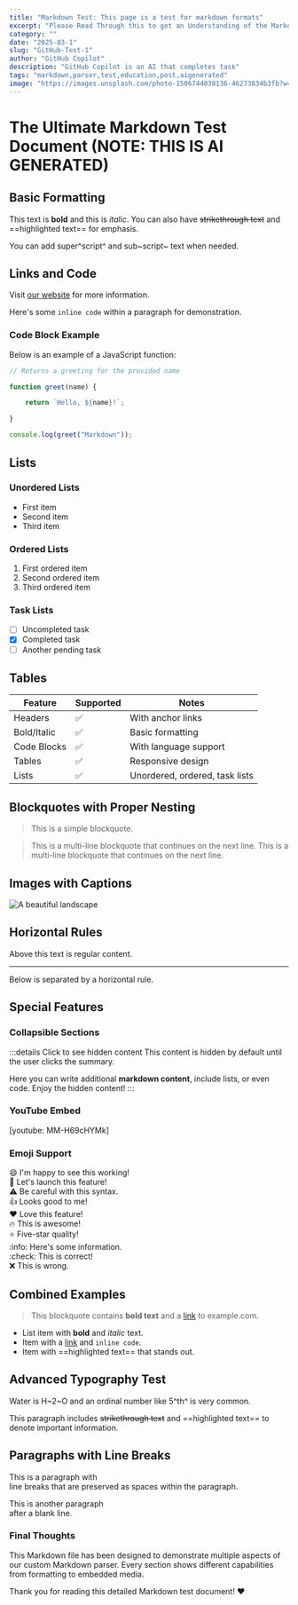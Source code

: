 ```yaml
---
title: "Markdown Test: This page is a test for markdown formats"
excerpt: "Please Read Through this to get an Understanding of the Markdown converter"
category: ""
date: "2025-03-1"
slug: "GitHub-Test-1"
author: "GitHub Copilot"
description: "GitHub Copilot is an AI that completes task"
tags: "markdown,parser,test,education,post,aigenerated"
image: "https://images.unsplash.com/photo-1506744038136-46273834b3fb?w=600"
---
```

<!-- markdownlint-disable -->
# The Ultimate Markdown Test Document (NOTE: THIS IS AI GENERATED)

## Basic Formatting

This text is **bold** and this is *italic*. You can also have ~~strikethrough text~~ and ==highlighted text== for emphasis.

You can add super^script^ and sub~script~ text when needed.

## Links and Code

Visit [our website](https://example.com) for more information.

Here's some `inline code` within a paragraph for demonstration.

### Code Block Example

Below is an example of a JavaScript function:

```javascript
// Returns a greeting for the provided name

function greet(name) {

    return `Hello, ${name}!`;

}

console.log(greet("Markdown"));
```

## Lists

### Unordered Lists

- First item
- Second item
- Third item

### Ordered Lists

1. First ordered item
2. Second ordered item
3. Third ordered item

### Task Lists

- [ ] Uncompleted task
- [x] Completed task
- [ ] Another pending task

## Tables

| Feature        | Supported | Notes                               |
|----------------|-----------|-------------------------------------|
| Headers        | ✅        | With anchor links                   |
| Bold/Italic    | ✅        | Basic formatting                    |
| Code Blocks    | ✅        | With language support               |
| Tables         | ✅        | Responsive design                   |
| Lists          | ✅        | Unordered, ordered, task lists      |

## Blockquotes with Proper Nesting

> This is a simple blockquote.

> This is a multi-line blockquote that continues on the next line.
> This is a multi-line blockquote that continues on the next line.

## Images with Captions

![A beautiful landscape](https://images.unsplash.com/photo-1506744038136-46273834b3fb?w=600 "Beautiful mountain landscape")

## Horizontal Rules

Above this text is regular content.

----

Below is separated by a horizontal rule.

## Special Features

### Collapsible Sections

:::details Click to see hidden content
This content is hidden by default until the user clicks the summary.

Here you can write additional **markdown content**, include lists, or even code.
Enjoy the hidden content!
:::

### YouTube Embed

[youtube: MM-H69cHYMk]

### Emoji Support

:smile: I'm happy to see this working!  
:rocket: Let's launch this feature!  
:warning: Be careful with this syntax.  
:thumbsup: Looks good to me!  
:heart: Love this feature!  
:fire: This is awesome!  
:star: Five-star quality!  
:info: Here's some information.  
:check: This is correct!  
:x: This is wrong.

## Combined Examples

> This blockquote contains **bold text** and a [link](https://example.com) to example.com.

- List item with **bold** and *italic* text.
- Item with a [link](https://example.com) and `inline code`.
- Item with ==highlighted text== that stands out.

## Advanced Typography Test

Water is H~2~O and an ordinal number like 5^th^ is very common.

This paragraph includes ~~strikethrough text~~ and ==highlighted text== to denote important information.

## Paragraphs with Line Breaks

This is a paragraph with  
line breaks that are preserved as spaces within the paragraph.

This is another paragraph  
after a blank line.

### Final Thoughts

This Markdown file has been designed to demonstrate multiple aspects of our custom Markdown parser. Every section shows different capabilities from formatting to embedded media.

Thank you for reading this detailed Markdown test document! :heart: